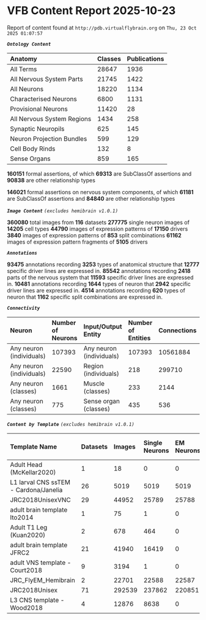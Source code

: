 
VFB Content Report 2025-10-23
=============================


Report of content found at ``http://pdb.virtualflybrain.org`` on ``Thu, 23 Oct 2025 01:07:57``

***``Ontology Content``***

|Anatomy|Classes|Publications|
| :--- | :--- | :--- |
|All Terms|28647|1936|
|All Nervous System Parts|21745|1422|
|All Neurons|18220|1134|
|Characterised Neurons|6800|1131|
|Provisional Neurons|11420|28|
|All Nervous System Regions|1434|258|
|Synaptic Neuropils|625|145|
|Neuron Projection Bundles|599|129|
|Cell Body Rinds|132|8|
|Sense Organs|859|165|


**160151** formal assertions, of which **69313** are SubClassOf assertions and **90838** are other relationship types

**146021** formal assertions on nervous system components, of which **61181** are SubClassOf assertions and **84840** are other relationship types

***``Image Content``***
*``(excludes hemibrain v1.0.1)``*

**360080** total images from **116** datasets
**277775** single neuron images of **14205** cell types
**44790** images of expression patterns of **17150** drivers
**3840** images of expression patterns of **853** split combinations
**61162** images of expression pattern fragments of **5105** drivers

***``Annotations``***

**93475** annotations recording **3253** types of anatomical structure that **12777** specific driver lines are expressed in.
**85542** annotations recording **2418** parts of the nervous system that **11593** specific driver lines are expressed in.
**10481** annotations recording **1644** types of neuron that **2942** specific driver lines are expressed in.
**4514** annotations recording **620** types of neuron that **1162** specific split combinations are expressed in.

***``Connectivity``***

|Neuron|Number of Neurons|Input/Output Entity|Number of Entities|Connections|
| :--- | :--- | :--- | :--- | :--- |
|Any neuron (individuals)|107393|Any neuron (individuals)|107393|10561884|
|Any neuron (individuals)|22590|Region (individuals)|218|299710|
|Any neuron (classes)|1661|Muscle (classes)|233|2144|
|Any neuron (classes)|775|Sense organ (classes)|435|536|



***``Content by Template``***
*``(excludes hemibrain v1.0.1)``*

|Template Name|Datasets|Images|Single Neurons|EM Neurons|Full Expression Patterns|Split Expression Patterns|Partial Expression Patterns|Painted domains|
| :--- | :--- | :--- | :--- | :--- | :--- | :--- | :--- | :--- |
|Adult Head (McKellar2020)|1|18|0|0|0|0|0|0|
|L1 larval CNS ssTEM - Cardona/Janelia|26|5019|5019|5019|0|0|0|0|
|JRC2018UnisexVNC|29|44952|25789|25788|8903|1214|10240|21|
|adult brain template Ito2014|1|75|1|0|0|0|0|75|
|Adult T1 Leg (Kuan2020)|2|678|464|0|0|0|0|4|
|adult brain template JFRC2|21|41940|16419|0|25272|600|16127|58|
|adult VNS template - Court2018|9|3194|1|0|3171|480|0|21|
|JRC_FlyEM_Hemibrain|2|22701|22588|22587|0|0|0|114|
|JRC2018Unisex|71|292539|237862|220851|31789|1766|38796|46|
|L3 CNS template - Wood2018|4|12876|8638|0|381|381|12177|255|

